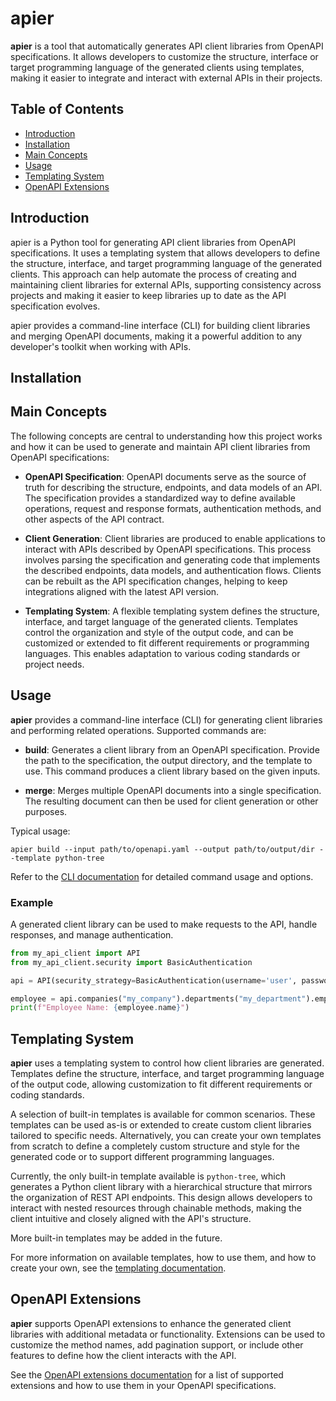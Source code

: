 # apier

**apier** is a tool that automatically generates API client libraries from OpenAPI specifications. It allows developers to customize the structure, interface or target programming language of the generated clients using templates, making it easier to integrate and interact with external APIs in their projects.

## Table of Contents
- [Introduction](#introduction)
- [Installation](#installation)
- [Main Concepts](#main-concepts)
- [Usage](#usage)
- [Templating System](#templating-system)
- [OpenAPI Extensions](#openapi-extensions)

## Introduction

apier is a Python tool for generating API client libraries from OpenAPI specifications. It uses a templating system that allows developers to define the structure, interface, and target programming language of the generated clients. This approach can help automate the process of creating and maintaining client libraries for external APIs, supporting consistency across projects and making it easier to keep libraries up to date as the API specification evolves.

apier provides a command-line interface (CLI) for building client libraries and merging OpenAPI documents, making it a powerful addition to any developer's toolkit when working with APIs.

## Installation
<!-- How to install apier -->

## Main Concepts

The following concepts are central to understanding how this project works and how it can be used to generate and maintain API client libraries from OpenAPI specifications:

- **OpenAPI Specification**: OpenAPI documents serve as the source of truth for describing the structure, endpoints, and data models of an API. The specification provides a standardized way to define available operations, request and response formats, authentication methods, and other aspects of the API contract.

- **Client Generation**: Client libraries are produced to enable applications to interact with APIs described by OpenAPI specifications. This process involves parsing the specification and generating code that implements the described endpoints, data models, and authentication flows. Clients can be rebuilt as the API specification changes, helping to keep integrations aligned with the latest API version.

- **Templating System**: A flexible templating system defines the structure, interface, and target language of the generated clients. Templates control the organization and style of the output code, and can be customized or extended to fit different requirements or programming languages. This enables adaptation to various coding standards or project needs.

## Usage

**apier** provides a command-line interface (CLI) for generating client libraries and performing related operations. Supported commands are:

- **build**: Generates a client library from an OpenAPI specification. Provide the path to the specification, the output directory, and the template to use. This command produces a client library based on the given inputs.

- **merge**: Merges multiple OpenAPI documents into a single specification. The resulting document can then be used for client generation or other purposes.

Typical usage:

```
apier build --input path/to/openapi.yaml --output path/to/output/dir --template python-tree
```

Refer to the [CLI documentation](docs/cli/README.md) for detailed command usage and options.

### Example

A generated client library can be used to make requests to the API, handle responses, and manage authentication.

```python
from my_api_client import API
from my_api_client.security import BasicAuthentication

api = API(security_strategy=BasicAuthentication(username='user', password='pass'))

employee = api.companies("my_company").departments("my_department").employees(123).get()
print(f"Employee Name: {employee.name}")
```

## Templating System

**apier** uses a templating system to control how client libraries are generated. Templates define the structure, interface, and target programming language of the output code, allowing customization to fit different requirements or coding standards.

A selection of built-in templates is available for common scenarios. These templates can be used as-is or extended to create custom client libraries tailored to specific needs. Alternatively, you can create your own templates from scratch to define a completely custom structure and style for the generated code or to support different programming languages.

Currently, the only built-in template available is `python-tree`, which generates a Python client library with a hierarchical structure that mirrors the organization of REST API endpoints. This design allows developers to interact with nested resources through chainable methods, making the client intuitive and closely aligned with the API's structure.

More built-in templates may be added in the future.

For more information on available templates, how to use them, and how to create your own, see the [templating documentation](docs/templates/README.md).

## OpenAPI Extensions
**apier** supports OpenAPI extensions to enhance the generated client libraries with additional metadata or functionality. Extensions can be used to customize the method names, add pagination support, or include other features to define how the client interacts with the API.

See the [OpenAPI extensions documentation](docs/extensions/README.md) for a list of supported extensions and how to use them in your OpenAPI specifications.
